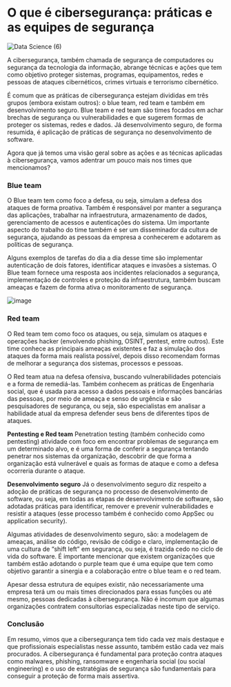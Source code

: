 # O que é cibersegurança: práticas e as equipes de segurança

![Data Science (6)](https://user-images.githubusercontent.com/98756562/192003644-6a2cfa37-335b-44fe-b5d2-6cb964f88229.png)

A cibersegurança, também chamada de segurança de computadores ou segurança da tecnologia da informação, abrange técnicas e ações que tem como objetivo proteger sistemas, programas, equipamentos, redes e pessoas de ataques cibernéticos, crimes virtuais e terrorismo cibernético.

É comum que as práticas de cibersegurança estejam divididas em três grupos (embora existam outros): o blue team, red team e também em desenvolvimento seguro. Blue team e red team são times focados em achar brechas de segurança ou vulnerabilidades e que sugerem formas de proteger os sistemas, redes e dados. Já desenvolvimento seguro, de forma resumida, é aplicação de práticas de segurança no desenvolvimento de software.

Agora que já temos uma visão geral sobre as ações e as técnicas aplicadas à cibersegurança, vamos adentrar um pouco mais nos times que mencionamos?

### Blue team
O Blue team tem como foco a defesa, ou seja, simulam a defesa dos ataques de forma proativa. Também é responsável por manter a segurança das aplicações, trabalhar na infraestrutura, armazenamento de dados, gerenciamento de acessos e autenticações do sistema. Um importante aspecto do trabalho do time também é ser um disseminador da cultura de segurança, ajudando as pessoas da empresa a conhecerem e adotarem as políticas de segurança.

Alguns exemplos de tarefas do dia a dia desse time são implementar autenticação de dois fatores, identificar ataques e invasões a sistemas. O Blue team fornece uma resposta aos incidentes relacionados a segurança, implementação de controles e proteção da infraestrutura, também buscam ameaças e fazem de forma ativa o monitoramento de segurança.

![image](https://user-images.githubusercontent.com/98756562/192004982-7a4a793a-1003-4e81-9003-4fa1e203bad6.png)

### Red team
O Red team tem como foco os ataques, ou seja, simulam os ataques e operações hacker (envolvendo phishing, OSINT, pentest, entre outros). Este time conhece as principais ameaças existentes e faz a simulação dos ataques da forma mais realista possível, depois disso recomendam formas de melhorar a segurança dos sistemas, processos e pessoas.

O Red team atua na defesa ofensiva, buscando vulnerabilidades potenciais e a forma de remediá-las. Também conhecem as práticas de Engenharia social, que é usada para acesso a dados pessoais e informações bancárias das pessoas, por meio de ameaça e senso de urgência e são pesquisadores de segurança, ou seja, são especialistas em analisar a habilidade atual da empresa defender seus bens de diferentes tipos de ataques.

**Pentesting e Red team**
Penetration testing (também conhecido como pentesting) atividade com foco em encontrar problemas de segurança em um determinado alvo, e é uma forma de conferir a segurança tentando penetrar nos sistemas da organização, descobrir de que forma a organização está vulnerável e quais as formas de ataque e como a defesa ocorreria durante o ataque.

**Desenvolvimento seguro**
Já o desenvolvimento seguro diz respeito a adoção de práticas de segurança no processo de desenvolvimento de software, ou seja, em todas as etapas de desenvolvimento de software, são adotadas práticas para identificar, remover e prevenir vulnerabilidades e resistir a ataques (esse processo também é conhecido como AppSec ou application security).

Algumas atividades de desenvolvimento seguro, são: a modelagem de ameaças, análise do código, revisão de código e claro, implementação de uma cultura de “shift left” em segurança, ou seja, é trazida cedo no ciclo de vida do software. É importante mencionar que existem organizações que também estão adotando o purple team que é uma equipe que tem como objetivo garantir a sinergia e a colaboração entre o blue team e o red team.

Apesar dessa estrutura de equipes existir, não necessariamente uma empresa terá um ou mais times direcionados para essas funções ou até mesmo, pessoas dedicadas à cibersegurança. Não é incomum que algumas organizações contratem consultorias especializadas neste tipo de serviço.

### Conclusão
Em resumo, vimos que a cibersegurança tem tido cada vez mais destaque e que profissionais especialistas nesse assunto, também estão cada vez mais procurados. A cibersegurança é fundamental para proteção contra ataques como malwares, phishing, ransomware e engenharia social (ou social engineering) e o uso de estratégias de segurança são fundamentais para conseguir a proteção de forma mais assertiva.
